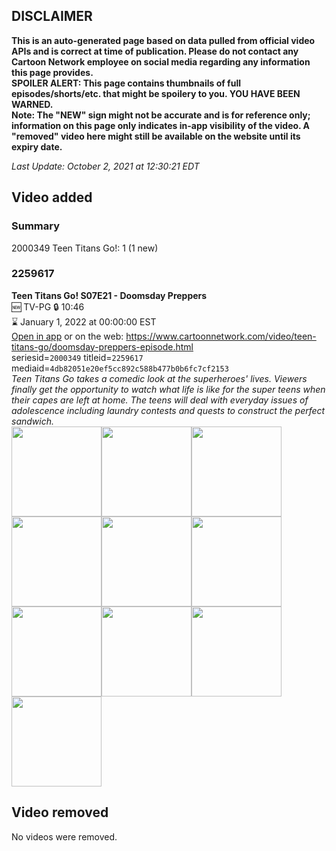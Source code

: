 ## DISCLAIMER
**This is an auto-generated page based on data pulled from official video APIs and is correct at time of publication. Please do not contact any Cartoon Network employee on social media regarding any information this page provides.**  
**SPOILER ALERT: This page contains thumbnails of full episodes/shorts/etc. that might be spoilery to you. YOU HAVE BEEN WARNED.**  
**Note: The "NEW" sign might not be accurate and is for reference only; information on this page only indicates in-app visibility of the video. A "removed" video here might still be available on the website until its expiry date.**  

_Last Update: October 2, 2021 at 12:30:21 EDT_
## Video added
### Summary
2000349 Teen Titans Go!: 1 (1 new)  
### 2259617
**Teen Titans Go! S07E21 - Doomsday Preppers**  
🆕 TV-PG 🔒 10:46  
⌛ January 1, 2022 at 00:00:00 EST  
[Open in app](https://cnvideo.sercomkc.org/redirector.html?type=cnapp&seriesid=2000349&titleid=2259617&mediaid=4db82051e20ef5cc892c588b477b0b6fc7cf2153) or on the web: https://www.cartoonnetwork.com/video/teen-titans-go/doomsday-preppers-episode.html  
seriesid=`2000349` titleid=`2259617` mediaid=`4db82051e20ef5cc892c588b477b0b6fc7cf2153`  
_Teen Titans Go takes a comedic look at the superheroes' lives. Viewers finally get the opportunity to watch what life is like for the super teens when their capes are left at home. The teens will deal with everyday issues of adolescence including laundry contests and quests to construct the perfect sandwich._  
<a href="https://s3.amazonaws.com/cartoonorchestrator/2259617_001_1280x720.jpg"><img src="https://s3.amazonaws.com/cartoonorchestrator/2259617_001_640x360.jpg" height="144px" /></a><a href="https://s3.amazonaws.com/cartoonorchestrator/2259617_002_1280x720.jpg"><img src="https://s3.amazonaws.com/cartoonorchestrator/2259617_002_640x360.jpg" height="144px" /></a><a href="https://s3.amazonaws.com/cartoonorchestrator/2259617_003_1280x720.jpg"><img src="https://s3.amazonaws.com/cartoonorchestrator/2259617_003_640x360.jpg" height="144px" /></a><a href="https://s3.amazonaws.com/cartoonorchestrator/2259617_004_1280x720.jpg"><img src="https://s3.amazonaws.com/cartoonorchestrator/2259617_004_640x360.jpg" height="144px" /></a><a href="https://s3.amazonaws.com/cartoonorchestrator/2259617_005_1280x720.jpg"><img src="https://s3.amazonaws.com/cartoonorchestrator/2259617_005_640x360.jpg" height="144px" /></a><a href="https://s3.amazonaws.com/cartoonorchestrator/2259617_006_1280x720.jpg"><img src="https://s3.amazonaws.com/cartoonorchestrator/2259617_006_640x360.jpg" height="144px" /></a><a href="https://s3.amazonaws.com/cartoonorchestrator/2259617_007_1280x720.jpg"><img src="https://s3.amazonaws.com/cartoonorchestrator/2259617_007_640x360.jpg" height="144px" /></a><a href="https://s3.amazonaws.com/cartoonorchestrator/2259617_008_1280x720.jpg"><img src="https://s3.amazonaws.com/cartoonorchestrator/2259617_008_640x360.jpg" height="144px" /></a><a href="https://s3.amazonaws.com/cartoonorchestrator/2259617_009_1280x720.jpg"><img src="https://s3.amazonaws.com/cartoonorchestrator/2259617_009_640x360.jpg" height="144px" /></a><a href="https://s3.amazonaws.com/cartoonorchestrator/2259617_010_1280x720.jpg"><img src="https://s3.amazonaws.com/cartoonorchestrator/2259617_010_640x360.jpg" height="144px" /></a>
## Video removed
No videos were removed.  
